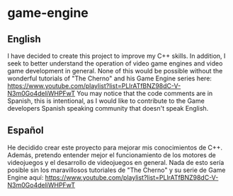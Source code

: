 # game-engine

## English
I have decided to create this project to improve my C++ skills. In addition, I seek to better understand the operation of video game engines and video game development in general.
None of this would be possible without the wonderful tutorials of "The Cherno" and his Game Engine series here: https://www.youtube.com/playlist?list=PLlrATfBNZ98dC-V-N3m0Go4deliWHPFwT
You may notice that the code comments are in Spanish, this is intentional, as I would like to contribute to the Game developers Spanish speaking community that doesn't speak English.

## Español
He decidido crear este proyecto para mejorar mis conocimientos de C++. Además, pretendo entender mejor el funcionamiento de los motores de videojuegos y el desarrollo de videojuegos en general.
Nada de esto sería posible sin los maravillosos tutoriales de "The Cherno" y su serie de Game Engine aquí: https://www.youtube.com/playlist?list=PLlrATfBNZ98dC-V-N3m0Go4deliWHPFwT
